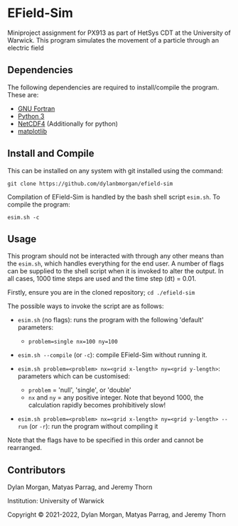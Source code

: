# EField-Sim
Miniproject assignment for PX913 as part of HetSys CDT at the University of Warwick. This program simulates the movement of a particle through an electric field 

## Dependencies
The following dependencies are required to install/compile the program. These are:

- [GNU Fortran](https://gcc.gnu.org/fortran/)
- [Python 3](https://www.python.downloads/org/)
- [NetCDF4](https://www.unidata.ucar.edu/software/netcdf/) (Additionally for python)
- [matplotlib](https://matplotlib.org/)

## Install and Compile 
This can be installed on any system with git installed using the command:

`git clone https://github.com/dylanbmorgan/efield-sim` 

Compilation of EField-Sim is handled by the bash shell script `esim.sh`. To compile the program: 

`esim.sh -c`

## Usage
This program should not be interacted with through any other means than the `esim.sh`, which handles everything for the end user. A number of flags can be supplied to the shell script when it is invoked to alter the output. In all cases, 1000 time steps are used and the time step (dt) = 0.01. 

Firstly, ensure you are in the cloned repository; `cd ./efield-sim`

The possible ways to invoke the script are as follows: 
- `esim.sh` (no flags): runs the program with the following 'default' parameters:
  - `problem=single nx=100 ny=100`

- `esim.sh --compile` (or `-c`): compile EField-Sim without running it. 

- `esim.sh problem=<problem> nx=<grid x-length> ny=<grid y-length>`: parameters which can be customised:
  - `problem` = 'null', 'single', or 'double'
  - `nx` and `ny` = any positive integer. Note that beyond 1000, the calculation rapidly becomes prohibitively slow!
  
- `esim.sh problem=<problem> nx=<grid x-length> ny=<grid y-length> --run` (or `-r`): run the program without compiling it

Note that the flags have to be specified in this order and cannot be rearranged.

## Contributors 
Dylan Morgan, Matyas Parrag, and Jeremy Thorn

Institution: University of Warwick 

Copyright © 2021-2022, Dylan Morgan, Matyas Parrag, and Jeremy Thorn
